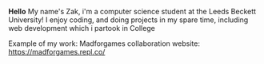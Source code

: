 **Hello**
My name's Zak, i'm a computer science student at the Leeds Beckett University! 
I enjoy coding, and doing projects in my spare time, including web development which i partook in College

Example of my work:
Madforgames collaboration website: https://madforgames.repl.co/
